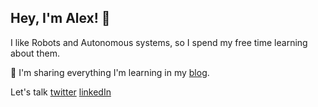 ## Hey, I'm Alex! 👋

I like Robots and Autonomous systems, so I spend my free time learning about them.

📖 I'm sharing everything I'm learning in my [blog](https://alefram.github.io/).

Let's talk [twitter](https://twitter.com/_Alefram_) [linkedIn](https://www.linkedin.com/in/alefram/)

<!--
Here are some ideas to get you started:

- 🔭 I’m currently working on ...
- 🌱 I’m currently learning ...
- 👯 I’m looking to collaborate on ...
- 🤔 I’m looking for help with ...
- 💬 Ask me about ...
- 📫 How to reach me: ...
- 😄 Pronouns: ...
- ⚡ Fun fact: ...
-->
